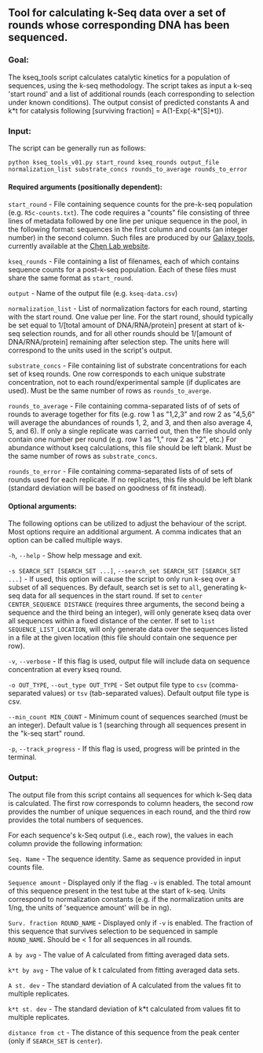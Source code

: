 
## Tool for calculating k-Seq data over a set of rounds whose corresponding DNA has been sequenced.

### Goal:

The kseq_tools script calculates catalytic kinetics for a population of sequences, using the k-seq
methodology. The script takes as input a k-seq 'start round' and a list of additional rounds (each corresponding to selection under known conditions). The output consist of predicted constants A and k&ast;t for catalysis following [surviving fraction] = A(1-Exp(-k&ast;[S]&ast;t)). 


### Input:

The script can be generally run as follows:

```
python kseq_tools_v01.py start_round kseq_rounds output_file normalization_list substrate_concs rounds_to_average rounds_to_error
```

#### Required arguments (positionally dependent):

`start_round` - File containing sequence counts for the pre-k-seq population (e.g. `R5c-counts.txt`). The code requires a "counts" file consisting of three lines of metadata followed by one line per unique sequence in the pool, in the following format: sequences in the first column and counts (an integer number) in the second column. Such files are produced by our [Galaxy tools](https://labs.chem.ucsb.edu/chen/irene/Chen_lab_at_UCSB/Publications_files/Xulvi%20et%20al%20Methods%202016.pdf), currently available at the [Chen Lab website](https://labs.chem.ucsb.edu/chen/irene/Chen_lab_at_UCSB/Galaxy_Tools.html). 

`kseq_rounds` - File containing a list of filenames, each of which contains sequence counts for a post-k-seq population. Each of these files must share the same format as `start_round`.

`output` - Name of the output file (e.g. `kseq-data.csv`)

`normalization_list` - List of normalization factors for each round, starting with the start round. One value per line. For the start round, should typically be set equal to 1/[total amount of DNA/RNA/protein] present at start of k-seq selection rounds, and for all other rounds should be 1/[amount of DNA/RNA/protein] remaining after selection step. The units here will correspond to the units used in the script's output.

`substrate_concs` - File containing list of substrate concentrations for each set of kseq rounds. One row corresponds to each unique substrate concentration, not to each round/experimental sample (if duplicates are used). Must be the same number of rows as `rounds_to_averge`.


`rounds_to_average` - File containing comma-separated lists of of sets of rounds to average together for fits (e.g. row 1 as "1,2,3" and row 2 as "4,5,6" will average the abundances of rounds 1, 2, and 3, and then also average 4, 5, and 6). If only a single replicate was carried out, then the file should only contain one number per round (e.g. row 1 as "1," row 2 as "2", etc.) For abundance without kseq calculations, this file should be left blank. Must be the same number of rows as `substrate_concs`.
                        
`rounds_to_error` - File containing comma-separated lists of of sets of rounds used for each replicate. If no replicates, this file should be left blank (standard deviation will be based on goodness of fit instead).


#### Optional arguments:

The following options can be utilized to adjust the behaviour of the script. Most options require an additional argument. A comma indicates that an option can be called multiple ways.

`-h`, `--help` - Show help message and exit.

`-s SEARCH_SET [SEARCH_SET ...]`, `--search_set SEARCH_SET [SEARCH_SET ...]` - If used, this option will cause the script to only run k-seq over a subset of all sequences. By default, search set is set to `all`, generating k-seq data for all sequences in the start round. If set to `center CENTER_SEQUENCE DISTANCE` (requires three arguments, the second being a sequence and the third being an integer), will only generate kseq data over all sequences within a fixed distance of the center. If set to `list SEQUENCE_LIST_LOCATION`, will only generate data over the sequences listed in a file at the given location (this file should contain one sequence per row).

`-v`, `--verbose` - If this flag is used, output file will include data on sequence concentration at every kseq round.
                        
`-o OUT_TYPE`, `--out_type OUT_TYPE` - Set output file type to `csv` (comma-separated values) or `tsv` (tab-separated values). Default output file type is csv.
                        
`--min_count MIN_COUNT` - Minimum count of sequences searched (must be an integer). Default value is 1 (searching through all sequences present in the "k-seq start" round. 
    
`-p`, `--track_progress` - If this flag is used, progress will be printed in the terminal. 


### Output:

The output file from this script contains all sequences for which k-Seq data is calculated. The first row corresponds to column headers, the second row provides the number of unique sequences in each round, and the third row provides the total numbers of sequences. 

For each sequence's k-Seq output (i.e., each row), the values in each column provide the following information:

`Seq. Name` - The sequence identity. Same as sequence provided in input counts file.

`Sequence amount` - Displayed only if the flag `-v` is enabled. The total amount of this sequence present in the test tube at the start of k-seq. Units correspond to normalization constants (e.g. if the normalization units are 1/ng, the units of 'sequence amount' will be in ng).

`Surv. fraction ROUND_NAME` - Displayed only if `-v` is enabled. The fraction of this sequence that survives selection to be sequenced in sample `ROUND_NAME`. Should be < 1 for all sequences in all rounds.

`A by avg` - The value of A calculated from fitting averaged data sets.

`k*t by avg` - The value of k t calculated from fitting averaged data sets.

`A st. dev` - The standard deviation of A calculated from the values fit to multiple replicates.

`k*t st. dev` - The standard deviation of k&ast;t calculated from values fit to multiple replicates.

`distance from ct` - The distance of this sequence from the peak center (only if `SEARCH_SET` is `center`).
